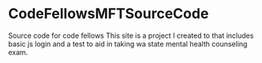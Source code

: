 # CodeFellowsMFTSourceCode
Source code for code fellows
This site is a project I created to that includes basic js login and a test to aid in taking wa state mental health counseling exam. 

